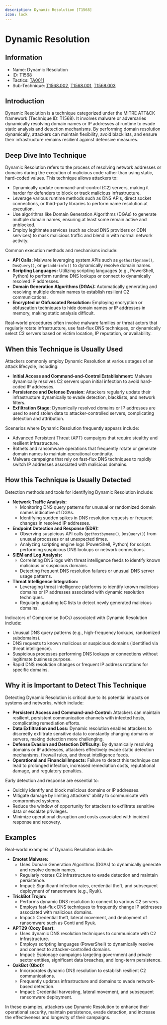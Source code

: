 ```yaml
---
description: Dynamic Resolution [T1568]
icon: lock
---
```


# Dynamic Resolution

## Information

- Name: Dynamic Resolution
- ID: T1568
- Tactics: [TA0011](../TA0011/TA0011.md)
- Sub-Technique: [T1568.002](T1568.002.md), [T1568.001](T1568.001.md), [T1568.003](T1568.003.md)

## Introduction

Dynamic Resolution is a technique categorized under the MITRE ATT\&CK framework (Technique ID: T1568). It involves malware or adversaries dynamically resolving domain names or IP addresses at runtime to evade static analysis and detection mechanisms. By performing domain resolution dynamically, attackers can maintain flexibility, avoid blacklists, and ensure their infrastructure remains resilient against defensive measures.

## Deep Dive Into Technique

Dynamic Resolution refers to the process of resolving network addresses or domains during the execution of malicious code rather than using static, hard-coded values. This technique allows attackers to:

- Dynamically update command-and-control (C2) servers, making it harder for defenders to block or track malicious infrastructure.
- Leverage various runtime methods such as DNS APIs, direct socket connections, or third-party libraries to perform name resolution at execution.
- Use algorithms like Domain Generation Algorithms (DGAs) to generate multiple domain names, ensuring at least some remain active and unblocked.
- Employ legitimate services (such as cloud DNS providers or CDN services) to mask malicious traffic and blend in with normal network activity.

Common execution methods and mechanisms include:

- **API Calls:** Malware leveraging system APIs such as `gethostbyname()`, `DnsQuery()`, or `getaddrinfo()` to dynamically resolve domain names.
- **Scripting Languages:** Utilizing scripting languages (e.g., PowerShell, Python) to perform runtime DNS lookups or connect to dynamically resolved IP addresses.
- **Domain Generation Algorithms (DGAs):** Automatically generating and resolving multiple domain names to establish resilient C2 communications.
- **Encrypted or Obfuscated Resolution:** Employing encryption or obfuscation techniques to hide domain names or IP addresses in memory, making static analysis difficult.

Real-world procedures often involve malware families or threat actors that regularly rotate infrastructure, use fast-flux DNS techniques, or dynamically select C2 servers based on victim location, IP reputation, or availability.

## When this Technique is Usually Used

Attackers commonly employ Dynamic Resolution at various stages of an attack lifecycle, including:

- **Initial Access and Command-and-Control Establishment:** Malware dynamically resolves C2 servers upon initial infection to avoid hard-coded IP addresses.
- **Persistence and Defense Evasion:** Attackers regularly update their infrastructure dynamically to evade detection, blacklists, and network filters.
- **Exfiltration Stage:** Dynamically resolved domains or IP addresses are used to send stolen data to attacker-controlled servers, complicating detection and attribution.

Scenarios where Dynamic Resolution frequently appears include:

- Advanced Persistent Threat (APT) campaigns that require stealthy and resilient infrastructure.
- Botnets and ransomware operations that frequently rotate or generate domain names to maintain operational continuity.
- Malware campaigns that rely on fast-flux DNS techniques to rapidly switch IP addresses associated with malicious domains.

## How this Technique is Usually Detected

Detection methods and tools for identifying Dynamic Resolution include:

- **Network Traffic Analysis:**
  - Monitoring DNS query patterns for unusual or randomized domain names indicative of DGAs.
  - Identifying sudden spikes in DNS resolution requests or frequent changes in resolved IP addresses.
- **Endpoint Detection and Response (EDR):**
  - Observing suspicious API calls (`gethostbyname()`, `DnsQuery()`) from unusual processes or at unexpected times.
  - Analyzing scripting engine logs (PowerShell, Python) for scripts performing suspicious DNS lookups or network connections.
- **SIEM and Log Analysis:**
  - Correlating DNS logs with threat intelligence feeds to identify known malicious or suspicious domains.
  - Detecting frequent DNS resolution failures or unusual DNS server usage patterns.
- **Threat Intelligence Integration:**
  - Leveraging threat intelligence platforms to identify known malicious domains or IP addresses associated with dynamic resolution techniques.
  - Regularly updating IoC lists to detect newly generated malicious domains.

Indicators of Compromise (IoCs) associated with Dynamic Resolution include:

- Unusual DNS query patterns (e.g., high-frequency lookups, randomized subdomains).
- DNS requests to known malicious or suspicious domains (identified via threat intelligence).
- Suspicious processes performing DNS lookups or connections without legitimate business purpose.
- Rapid DNS resolution changes or frequent IP address rotations for specific domains.

## Why it is Important to Detect This Technique

Detecting Dynamic Resolution is critical due to its potential impacts on systems and networks, which include:

- **Persistent Access and Command-and-Control:** Attackers can maintain resilient, persistent communication channels with infected hosts, complicating remediation efforts.
- **Data Exfiltration and Loss:** Dynamic resolution enables attackers to discreetly exfiltrate sensitive data to constantly changing domains or servers, making detection more challenging.
- **Defense Evasion and Detection Difficulty:** By dynamically resolving domains or IP addresses, attackers effectively evade static detection mechanisms, firewall rules, and threat intelligence feeds.
- **Operational and Financial Impacts:** Failure to detect this technique can lead to prolonged infection, increased remediation costs, reputational damage, and regulatory penalties.

Early detection and response are essential to:

- Quickly identify and block malicious domains or IP addresses.
- Mitigate damage by limiting attackers' ability to communicate with compromised systems.
- Reduce the window of opportunity for attackers to exfiltrate sensitive data or escalate privileges.
- Minimize operational disruption and costs associated with incident response and recovery.

## Examples

Real-world examples of Dynamic Resolution include:

- **Emotet Malware:**
  - Uses Domain Generation Algorithms (DGAs) to dynamically generate and resolve domain names.
  - Regularly rotates C2 infrastructure to evade detection and maintain persistence.
  - Impact: Significant infection rates, credential theft, and subsequent deployment of ransomware (e.g., Ryuk).
- **TrickBot Trojan:**
  - Performs dynamic DNS resolution to connect to various C2 servers.
  - Employs fast-flux DNS techniques to frequently change IP addresses associated with malicious domains.
  - Impact: Credential theft, lateral movement, and deployment of ransomware such as Conti and Ryuk.
- **APT29 (Cozy Bear):**
  - Uses dynamic DNS resolution techniques to communicate with C2 infrastructure.
  - Employs scripting languages (PowerShell) to dynamically resolve and connect to attacker-controlled domains.
  - Impact: Espionage campaigns targeting government and private sector entities, significant data breaches, and long-term persistence.
- **QakBot (Qbot):**
  - Incorporates dynamic DNS resolution to establish resilient C2 communications.
  - Frequently updates infrastructure and domains to evade network-based detection.
  - Impact: Credential harvesting, lateral movement, and subsequent ransomware deployment.

In these examples, attackers use Dynamic Resolution to enhance their operational security, maintain persistence, evade detection, and increase the effectiveness and longevity of their campaigns.
